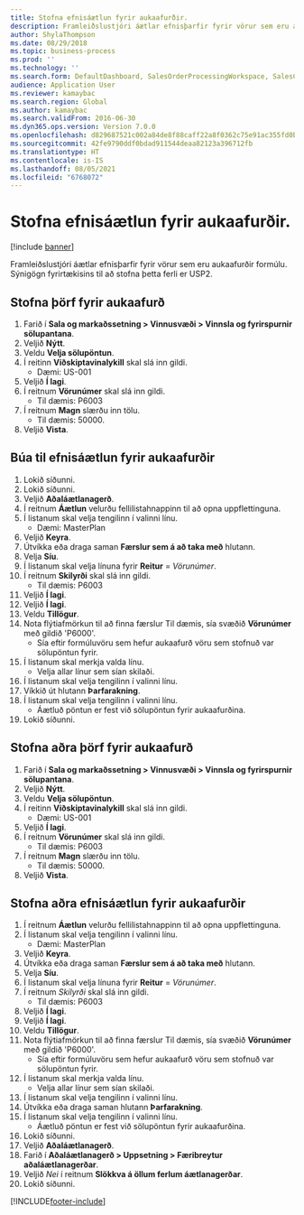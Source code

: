 ```yaml
---
title: Stofna efnisáætlun fyrir aukaafurðir.
description: Framleiðslustjóri áætlar efnisþarfir fyrir vörur sem eru aukaafurðir formúlu.
author: ShylaThompson
ms.date: 08/29/2018
ms.topic: business-process
ms.prod: ''
ms.technology: ''
ms.search.form: DefaultDashboard, SalesOrderProcessingWorkspace, SalesCreateOrder, SalesTable, ReqCreatePlanWorkspace, ReqTransPlanCard, SysQueryForm, ReqTransPo
audience: Application User
ms.reviewer: kamaybac
ms.search.region: Global
ms.author: kamaybac
ms.search.validFrom: 2016-06-30
ms.dyn365.ops.version: Version 7.0.0
ms.openlocfilehash: d829687521c002a84de8f88caff22a8f0362c75e91ac355fd0b5002d0bd981c2
ms.sourcegitcommit: 42fe9790ddf0bdad911544deaa82123a396712fb
ms.translationtype: HT
ms.contentlocale: is-IS
ms.lasthandoff: 08/05/2021
ms.locfileid: "6768072"
---
```

# <a name="create-a-material-plan-for-co-products"></a>Stofna efnisáætlun fyrir aukaafurðir.

[!include [banner](../../includes/banner.md)]

Framleiðslustjóri áætlar efnisþarfir fyrir vörur sem eru aukaafurðir formúlu. Sýnigögn fyrirtækisins til að stofna þetta ferli er USP2.

## <a name="create-requirement-for-a-co-product"></a>Stofna þörf fyrir aukaafurð

1. Farið í **Sala og markaðssetning \> Vinnusvæði \> Vinnsla og fyrirspurnir sölupantana**.
1. Veljið **Nýtt**.
1. Veldu **Velja sölupöntun**.
1. Í reitinn **Viðskiptavinalykill** skal slá inn gildi.
    * Dæmi: US-001  
1. Veljið **Í lagi**.
1. Í reitnum **Vörunúmer** skal slá inn gildi.
    * Til dæmis: P6003  
1. Í reitnum **Magn** slærðu inn tölu.
    * Til dæmis: 50000.  
1. Veljið **Vista**.

## <a name="create-a-material-plan-for-co-products"></a>Búa til efnisáætlun fyrir aukaafurðir

1. Lokið síðunni.
1. Lokið síðunni.
1. Veljið **Aðaláætlanagerð**.
1. Í reitnum **Áætlun** velurðu fellilistahnappinn til að opna uppflettinguna.
1. Í listanum skal velja tengilinn í valinni línu.
    * Dæmi: MasterPlan  
1. Veljið **Keyra**.
1. Útvíkka eða draga saman **Færslur sem á að taka með** hlutann.
1. Velja **Síu**.
1. Í listanum skal velja línuna fyrir **Reitur** = *Vörunúmer*.
1. Í reitnum **Skilyrði** skal slá inn gildi.
    * Til dæmis: P6003  
1. Veljið **Í lagi**.
1. Veljið **Í lagi**.
1. Veldu **Tillögur**.
1. Nota flýtiafmörkun til að finna færslur Til dæmis, sía svæðið **Vörunúmer** með gildið 'P6000'.
    * Sía eftir formúluvöru sem hefur aukaafurð vöru sem stofnuð var sölupöntun fyrir.  
1. Í listanum skal merkja valda línu.
    * Velja allar línur sem sían skilaði.  
1. Í listanum skal velja tengilinn í valinni línu.
1. Víkkið út hlutann **Þarfarakning**.
1. Í listanum skal velja tengilinn í valinni línu.
    * Áætluð pöntun er fest við sölupöntun fyrir aukaafurðina.  
1. Lokið síðunni.

## <a name="create-a-second-requirement-for-a-co-product"></a>Stofna aðra þörf fyrir aukaafurð

1. Farið í **Sala og markaðssetning \> Vinnusvæði \> Vinnsla og fyrirspurnir sölupantana**.
1. Veljið **Nýtt**.
1. Veldu **Velja sölupöntun**.
1. Í reitinn **Viðskiptavinalykill** skal slá inn gildi.
    * Dæmi: US-001  
1. Veljið **Í lagi**.
1. Í reitnum **Vörunúmer** skal slá inn gildi.
    * Til dæmis: P6003  
1. Í reitnum **Magn** slærðu inn tölu.
    * Til dæmis: 50000.  
1. Veljið **Vista**.

## <a name="create-a-second-material-plan-for-co-products"></a>Stofna aðra efnisáætlun fyrir aukaafurðir

1. Í reitnum **Áætlun** velurðu fellilistahnappinn til að opna uppflettinguna.
2. Í listanum skal velja tengilinn í valinni línu.
    * Dæmi: MasterPlan  
3. Veljið **Keyra**.
4. Útvíkka eða draga saman **Færslur sem á að taka með** hlutann.
5. Velja **Síu**.
6. Í listanum skal velja línuna fyrir **Reitur** = *Vörunúmer*.
7. Í reitnum *Skilyrði* skal slá inn gildi.
    * Til dæmis: P6003  
8. Veljið **Í lagi**.
9. Veljið **Í lagi**.
10. Veldu **Tillögur**.
11. Nota flýtiafmörkun til að finna færslur Til dæmis, sía svæðið **Vörunúmer** með gildið 'P6000'.
    * Sía eftir formúluvöru sem hefur aukaafurð vöru sem stofnuð var sölupöntun fyrir.  
12. Í listanum skal merkja valda línu.
    * Velja allar línur sem sían skilaði.  
13. Í listanum skal velja tengilinn í valinni línu.
14. Útvíkka eða draga saman hlutann **Þarfarakning**.
15. Í listanum skal velja tengilinn í valinni línu.
    * Áætluð pöntun er fest við sölupöntun fyrir aukaafurðina.  
16. Lokið síðunni.
17. Veljið **Aðaláætlanagerð**.
18. Farið í **Aðaláætlanagerð \> Uppsetning \> Færibreytur aðaláætlanagerðar**.
19. Veljið *Nei* í reitnum **Slökkva á öllum ferlum áætlanagerðar**.
20. Lokið síðunni.


[!INCLUDE[footer-include](../../../includes/footer-banner.md)]